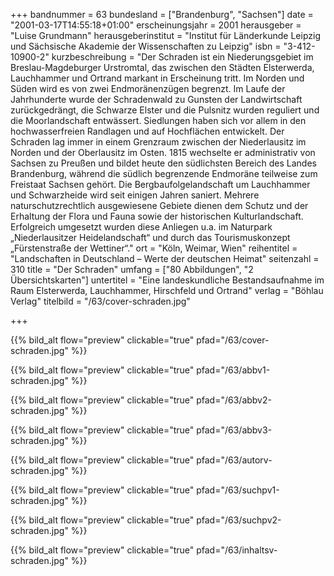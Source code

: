 +++
bandnummer = 63
bundesland = ["Brandenburg", "Sachsen"]
date = "2001-03-17T14:55:18+01:00"
erscheinungsjahr = 2001
herausgeber = "Luise Grundmann"
herausgeberinstitut = "Institut für Länderkunde Leipzig und Sächsische Akademie der Wissenschaften zu Leipzig"
isbn = "3-412-10900-2"
kurzbeschreibung = "Der Schraden ist ein Niederungsgebiet im Breslau-Magdeburger Urstromtal, das zwischen den Städten Elsterwerda, Lauchhammer und Ortrand markant in Erscheinung tritt. Im Norden und Süden wird es von zwei Endmoränenzügen begrenzt. Im Laufe der Jahrhunderte wurde der Schradenwald zu Gunsten der Landwirtschaft zurückgedrängt, die Schwarze Elster und die Pulsnitz wurden reguliert und die Moorlandschaft entwässert. Siedlungen haben sich vor allem in den hochwasserfreien Randlagen und auf Hochflächen entwickelt. Der Schraden lag immer in einem Grenzraum zwischen der Niederlausitz im Norden und der Oberlausitz im Osten. 1815 wechselte er administrativ von Sachsen zu Preußen und bildet heute den südlichsten Bereich des Landes Brandenburg, während die südlich begrenzende Endmoräne teilweise zum Freistaat Sachsen gehört. Die Bergbaufolgelandschaft um Lauchhammer und Schwarzheide wird seit einigen Jahren saniert. Mehrere naturschutzrechtlich ausgewiesene Gebiete dienen dem Schutz und der Erhaltung der Flora und Fauna sowie der historischen Kulturlandschaft. Erfolgreich umgesetzt wurden diese Anliegen u.a. im Naturpark „Niederlausitzer Heidelandschaft“ und durch das Tourismuskonzept „Fürstenstraße der Wettiner“."
ort = "Köln, Weimar, Wien"
reihentitel = "Landschaften in Deutschland – Werte der deutschen Heimat"
seitenzahl = 310
title = "Der Schraden"
umfang = ["80 Abbildungen", "2 Übersichtskarten"]
untertitel = "Eine landeskundliche Bestandsaufnahme im Raum Elsterwerda, Lauchhammer, Hirschfeld und Ortrand"
verlag = "Böhlau Verlag"
titelbild = "/63/cover-schraden.jpg"

+++

{{% bild_alt flow="preview" clickable="true" pfad="/63/cover-schraden.jpg"   %}}

{{% bild_alt flow="preview" clickable="true" pfad="/63/abbv1-schraden.jpg"   %}}

{{% bild_alt flow="preview" clickable="true" pfad="/63/abbv2-schraden.jpg"   %}}

{{% bild_alt flow="preview" clickable="true" pfad="/63/abbv3-schraden.jpg"   %}}

{{% bild_alt flow="preview" clickable="true" pfad="/63/autorv-schraden.jpg"   %}}

{{% bild_alt flow="preview" clickable="true" pfad="/63/suchpv1-schraden.jpg"   %}}

{{% bild_alt flow="preview" clickable="true" pfad="/63/suchpv2-schraden.jpg"   %}}

{{% bild_alt flow="preview" clickable="true" pfad="/63/inhaltsv-schraden.jpg"   %}}

